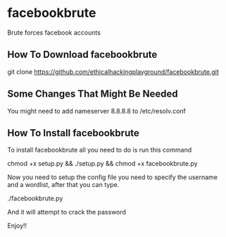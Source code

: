 # facebookbrute
Brute forces facebook accounts

How To Download facebookbrute
------------------------------
git clone https://github.com/ethicalhackingplayground/facebookbrute.git


Some Changes That Might Be Needed
------------------------------
You might need to add nameserver 8.8.8.8 to /etc/resolv.conf 

How To Install facebookbrute
------------------------------
To install facebookbrute all you need to do is run this command

chmod +x setup.py && ./setup.py && chmod +x facebookbrute.py 

Now you need to setup the config file you need to specify the username and a wordlist,
after that you can type.

./facebookbrute.py 

And it will attempt to crack the password

Enjoy!!
